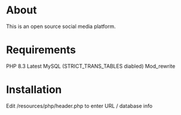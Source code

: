 # About

This is an open source social media platform.

# Requirements

PHP 8.3
Latest MySQL (STRICT_TRANS_TABLES diabled)
Mod_rewrite

# Installation

Edit /resources/php/header.php to enter URL / database info

